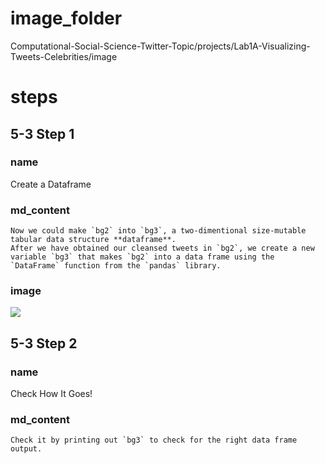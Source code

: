 # image_folder

Computational-Social-Science-Twitter-Topic/projects/Lab1A-Visualizing-Tweets-Celebrities/image

# steps
## 5-3 Step 1
### name
Create a Dataframe
### md_content
```
Now we could make `bg2` into `bg3`, a two-dimentional size-mutable tabular data structure **dataframe**.
After we have obtained our cleansed tweets in `bg2`, we create a new variable `bg3` that makes `bg2` into a data frame using the `DataFrame` function from the `pandas` library. 
```
### image
<img src="image/DataFrames.png"/>

## 5-3 Step 2
### name
Check How It Goes!
### md_content
```
Check it by printing out `bg3` to check for the right data frame output.
```


